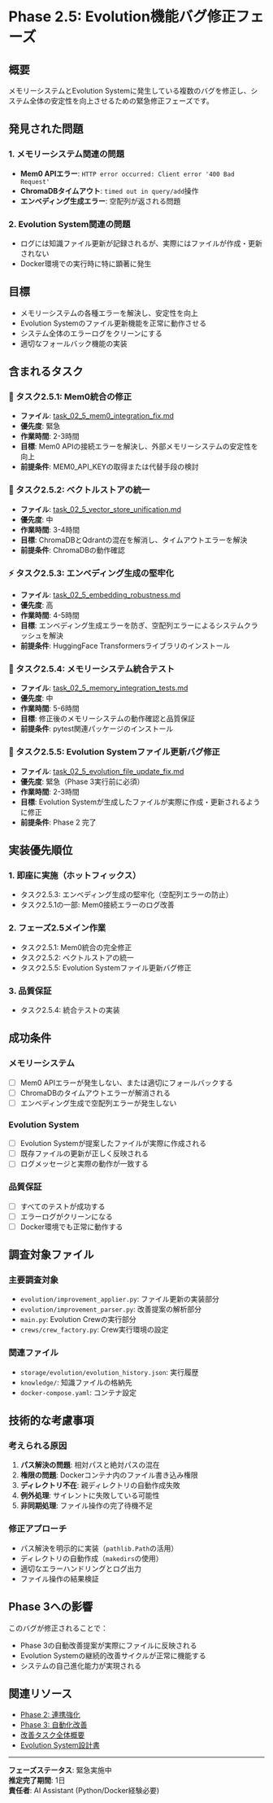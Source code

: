 # Phase 2.5: Evolution機能バグ修正フェーズ

## 概要

メモリーシステムとEvolution Systemに発生している複数のバグを修正し、システム全体の安定性を向上させるための緊急修正フェーズです。

## 発見された問題

### 1. メモリーシステム関連の問題
- **Mem0 APIエラー**: `HTTP error occurred: Client error '400 Bad Request'`
- **ChromaDBタイムアウト**: `timed out in query/add`操作
- **エンベディング生成エラー**: 空配列が返される問題

### 2. Evolution System関連の問題
- ログには知識ファイル更新が記録されるが、実際にはファイルが作成・更新されない
- Docker環境での実行時に特に顕著に発生

## 目標

- メモリーシステムの各種エラーを解決し、安定性を向上
- Evolution Systemのファイル更新機能を正常に動作させる
- システム全体のエラーログをクリーンにする
- 適切なフォールバック機能の実装

## 含まれるタスク

### 🐛 タスク2.5.1: Mem0統合の修正
- **ファイル**: [task_02_5_mem0_integration_fix.md](./task_02_5_mem0_integration_fix.md)
- **優先度**: 緊急
- **作業時間**: 2-3時間
- **目標**: Mem0 APIの接続エラーを解決し、外部メモリーシステムの安定性を向上
- **前提条件**: MEM0_API_KEYの取得または代替手段の検討

### 🔧 タスク2.5.2: ベクトルストアの統一
- **ファイル**: [task_02_5_vector_store_unification.md](./task_02_5_vector_store_unification.md)
- **優先度**: 中
- **作業時間**: 3-4時間
- **目標**: ChromaDBとQdrantの混在を解消し、タイムアウトエラーを解決
- **前提条件**: ChromaDBの動作確認

### ⚡ タスク2.5.3: エンベディング生成の堅牢化
- **ファイル**: [task_02_5_embedding_robustness.md](./task_02_5_embedding_robustness.md)
- **優先度**: 高
- **作業時間**: 4-5時間
- **目標**: エンベディング生成エラーを防ぎ、空配列エラーによるシステムクラッシュを解決
- **前提条件**: HuggingFace Transformersライブラリのインストール

### 🧪 タスク2.5.4: メモリーシステム統合テスト
- **ファイル**: [task_02_5_memory_integration_tests.md](./task_02_5_memory_integration_tests.md)
- **優先度**: 中
- **作業時間**: 5-6時間
- **目標**: 修正後のメモリーシステムの動作確認と品質保証
- **前提条件**: pytest関連パッケージのインストール

### 🐛 タスク2.5.5: Evolution Systemファイル更新バグ修正
- **ファイル**: [task_02_5_evolution_file_update_fix.md](./task_02_5_evolution_file_update_fix.md)
- **優先度**: 緊急（Phase 3実行前に必須）
- **作業時間**: 2-3時間
- **目標**: Evolution Systemが生成したファイルが実際に作成・更新されるように修正
- **前提条件**: Phase 2 完了

## 実装優先順位

### 1. 即座に実施（ホットフィックス）
- タスク2.5.3: エンベディング生成の堅牢化（空配列エラーの防止）
- タスク2.5.1の一部: Mem0接続エラーのログ改善

### 2. フェーズ2.5メイン作業
- タスク2.5.1: Mem0統合の完全修正
- タスク2.5.2: ベクトルストアの統一
- タスク2.5.5: Evolution Systemファイル更新バグ修正

### 3. 品質保証
- タスク2.5.4: 統合テストの実装

## 成功条件

### メモリーシステム
- [ ] Mem0 APIエラーが発生しない、または適切にフォールバックする
- [ ] ChromaDBのタイムアウトエラーが解消される
- [ ] エンベディング生成で空配列エラーが発生しない

### Evolution System
- [ ] Evolution Systemが提案したファイルが実際に作成される
- [ ] 既存ファイルの更新が正しく反映される
- [ ] ログメッセージと実際の動作が一致する

### 品質保証
- [ ] すべてのテストが成功する
- [ ] エラーログがクリーンになる
- [ ] Docker環境でも正常に動作する

## 調査対象ファイル

### 主要調査対象
- `evolution/improvement_applier.py`: ファイル更新の実装部分
- `evolution/improvement_parser.py`: 改善提案の解析部分
- `main.py`: Evolution Crewの実行部分
- `crews/crew_factory.py`: Crew実行環境の設定

### 関連ファイル
- `storage/evolution/evolution_history.json`: 実行履歴
- `knowledge/`: 知識ファイルの格納先
- `docker-compose.yaml`: コンテナ設定

## 技術的な考慮事項

### 考えられる原因
1. **パス解決の問題**: 相対パスと絶対パスの混在
2. **権限の問題**: Dockerコンテナ内のファイル書き込み権限
3. **ディレクトリ不在**: 親ディレクトリの自動作成失敗
4. **例外処理**: サイレントに失敗している可能性
5. **非同期処理**: ファイル操作の完了待機不足

### 修正アプローチ
- パス解決を明示的に実装（`pathlib.Path`の活用）
- ディレクトリの自動作成（`makedirs`の使用）
- 適切なエラーハンドリングとログ出力
- ファイル操作の結果検証

## Phase 3への影響

このバグが修正されることで：
- Phase 3の自動改善提案が実際にファイルに反映される
- Evolution Systemの継続的改善サイクルが正常に機能する
- システムの自己進化能力が実現される

## 関連リソース

- [Phase 2: 連携強化](../phase-2-integration/)
- [Phase 3: 自動化改善](../phase-3-automation/)
- [改善タスク全体概要](../../README.md)
- [Evolution System設計書](../../../evolution/)

---
**フェーズステータス**: 緊急実施中  
**推定完了期間**: 1日  
**責任者**: AI Assistant (Python/Docker経験必要)